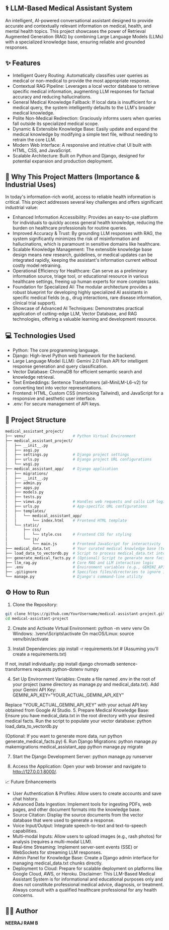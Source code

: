
## ⚕️ LLM-Based Medical Assistant System

An intelligent, AI-powered conversational assistant designed to provide accurate and contextually relevant information on medical, health, and mental health topics. This project showcases the power of Retrieval Augmented Generation (RAG) by combining Large Language Models (LLMs) with a specialized knowledge base, ensuring reliable and grounded responses.

## ✨ Features

* Intelligent Query Routing: Automatically classifies user queries as medical or non-medical to provide the most appropriate response.
* Contextual RAG Pipeline: Leverages a local vector database to retrieve specific medical information, augmenting LLM responses for factual accuracy and reducing hallucinations.
* General Medical Knowledge Fallback: If local data is insufficient for a medical query, the system intelligently defaults to the LLM's broader medical knowledge.
* Polite Non-Medical Redirection: Graciously informs users when queries fall outside its specialized medical scope.
* Dynamic & Extensible Knowledge Base: Easily update and expand the medical knowledge by modifying a simple text file, without needing to retrain the core LLM.
* Modern Web Interface: A responsive and intuitive chat UI built with HTML, CSS, and JavaScript.
* Scalable Architecture: Built on Python and Django, designed for potential expansion and production deployment.


## 🚀 Why This Project Matters (Importance & Industrial Uses)

In today's information-rich world, access to reliable health information is critical. This project addresses several key challenges and offers significant industrial value:
* Enhanced Information Accessibility: Provides an easy-to-use platform for individuals to quickly access general health knowledge, reducing the burden on healthcare professionals for routine queries.
* Improved Accuracy & Trust: By grounding LLM responses with RAG, the system significantly minimizes the risk of misinformation and hallucinations, which is paramount in sensitive domains like healthcare.
* Scalable Knowledge Management: The extensible knowledge base design means new research, guidelines, or medical updates can be integrated rapidly, keeping the assistant's information current without costly model retraining.
* Operational Efficiency for Healthcare: Can serve as a preliminary information source, triage tool, or educational resource in various healthcare settings, freeing up human experts for more complex tasks.
* Foundation for Specialized AI: The modular architecture provides a robust blueprint for developing highly specialized AI assistants in specific medical fields (e.g., drug interactions, rare disease information, clinical trial support).
* Showcase of Advanced AI Techniques: Demonstrates practical application of cutting-edge LLM, Vector Database, and RAG technologies, offering a valuable learning and development resource.

## 💻 Technologies Used
* Python: The core programming language.
* Django: High-level Python web framework for the backend.
* Large Language Model (LLM): Gemini 2.0 Flash API for intelligent response generation and query classification.
* Vector Database: ChromaDB for efficient semantic search and knowledge retrieval.
* Text Embeddings: Sentence Transformers (all-MiniLM-L6-v2) for converting text into vector representations.
* Frontend: HTML, Custom CSS (mimicking Tailwind), and JavaScript for a responsive and aesthetic user interface.
* .env: For secure management of API keys.

## 📂 Project Structure

```bash
medical_assistant_project/
├── venv/                     # Python Virtual Environment
├── medical_assistant_project/
│   ├── __init__.py
│   ├── asgi.py
│   ├── settings.py           # Django project settings
│   ├── urls.py               # Django project URL configurations
│   └── wsgi.py
├── medical_assistant_app/    # Django application
│   ├── migrations/
│   ├── __init__.py
│   ├── admin.py
│   ├── apps.py
│   ├── models.py
│   ├── tests.py
│   ├── views.py              # Handles web requests and calls LLM logic
│   ├── urls.py               # App-specific URL configurations
│   ├── templates/
│   │   └── medical_assistant_app/
│   │       └── index.html    # Frontend HTML template
│   └── static/
│       ├── css/
│       │   └── style.css     # Frontend CSS for styling
│       └── js/
│           └── main.js       # Frontend JavaScript for interactivity
├── medical_data.txt          # Your curated medical knowledge base (text format)
├── load_data_to_vectordb.py  # Script to process medical_data.txt into ChromaDB
├── generate_medical_facts.py # (Optional) Script to generate more facts using LLM
├── llm_rag.py                # Core RAG and LLM interaction logic
├── .env                      # Environment variables (e.g., GEMINI_API_KEY) - IMPORTANT: Add to .gitignore!
├── .gitignore                # Specifies files/directories to ignore in Git
└── manage.py                 # Django's command-line utility

```

## ⚙️ How to Run

1. Clone the Repository:
```bash
git clone https://github.com/YourUsername/medical-assistant-project.git
cd medical-assistant-project
```
2. Create and Activate Virtual Environment:
python -m venv venv
On Windows:
.\venv\Scripts\activate
On macOS/Linux:
source venv/bin/activate

3. Install Dependencies:
pip install -r requirements.txt # (Assuming you'll create a requirements.txt)

If not, install individually:
pip install django chromadb sentence-transformers requests python-dotenv numpy

4. Set Up Environment Variables:
Create a file named .env in the root of your project (same directory as manage.py and medical_data.txt).
Add your Gemini API Key:
GEMINI_API_KEY="YOUR_ACTUAL_GEMINI_API_KEY"

Replace "YOUR_ACTUAL_GEMINI_API_KEY" with your actual API key obtained from Google AI Studio.
5. Prepare Medical Knowledge Base:
Ensure you have medical_data.txt in the root directory with your desired medical facts.
Run the script to populate your vector database:
python load_data_to_vectordb.py

(Optional: If you want to generate more data, run python generate_medical_facts.py)
6. Run Django Migrations:
python manage.py makemigrations medical_assistant_app
python manage.py migrate

7. Start the Django Development Server:
python manage.py runserver

8. Access the Application:
Open your web browser and navigate to http://127.0.0.1:8000/.

📈 Future Enhancements

   * User Authentication & Profiles: Allow users to create accounts and save chat history.
   * Advanced Data Ingestion: Implement tools for ingesting PDFs, web pages, and other document formats into the knowledge base.
   * Source Citation: Display the source documents from the vector database that were used to generate a response.
   * Voice Input/Output: Integrate speech-to-text and text-to-speech capabilities.
   * Multi-modal Inputs: Allow users to upload images (e.g., rash photos) for analysis (requires a multi-modal LLM).
   * Real-time Streaming: Implement server-sent events (SSE) or WebSockets for streaming LLM responses.
   * Admin Panel for Knowledge Base: Create a Django admin interface for managing medical_data.txt chunks directly.
   * Deployment to Cloud: Prepare for scalable deployment on platforms like Google Cloud, AWS, or Heroku.
Disclaimer: This LLM-Based Medical Assistant System is for informational and educational purposes only and does not constitute professional medical advice, diagnosis, or treatment. Always consult with a qualified healthcare professional for any health concerns.

## 🧑‍💻 Author
**NEERAJ RAM B**  
